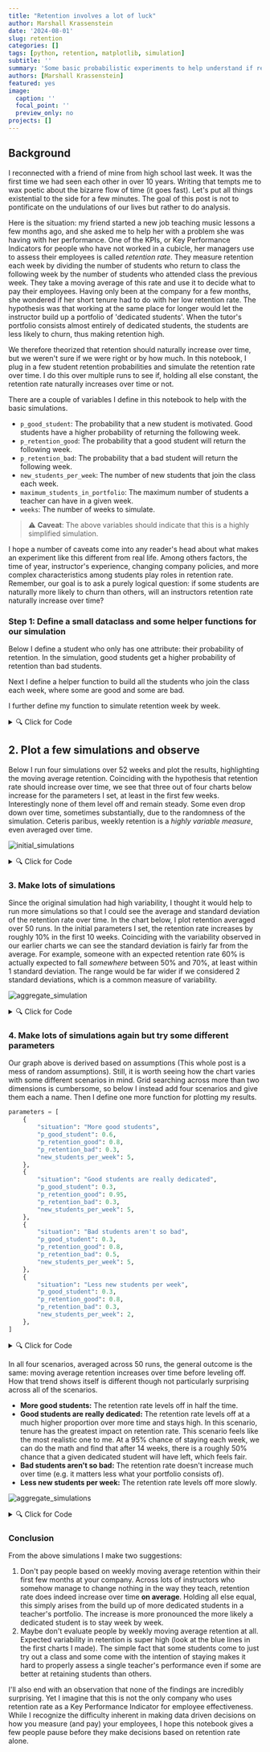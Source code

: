 ```yaml
---
title: "Retention involves a lot of luck"
author: Marshall Krassenstein
date: '2024-08-01'
slug: retention
categories: []
tags: [python, retention, matplotlib, simulation]
subtitle: ''
summary: 'Some basic probabilistic experiments to help understand if retention is a good way to evaluate employee performance.'
authors: [Marshall Krassenstein]
featured: yes
image:
  caption: ''
  focal_point: ''
  preview_only: no
projects: []
---
```


## Background

I reconnected with a friend of mine from high school last week. It was the first time we had seen each other in over 10 years. Writing that tempts me to wax poetic about the bizarre flow of time (it goes fast). Let's put all things existential to the side for a few minutes. The goal of this post is not to pontificate on the undulations of our lives but rather to do analysis.

Here is the situation: my friend started a new job teaching music lessons a few months ago, and she asked me to help her with a problem she was having with her performance. One of the KPIs, or Key Performance Indicators for people who have not worked in a cubicle, her managers use to assess their employees is called *retention rate*. They measure retention each week by dividing the number of students who return to class the following week by the number of students who attended class the previous week. They take a moving average of this rate and use it to decide what to pay their employees. Having only been at the company for a few months, she wondered if her short tenure had to do with her low retention rate. The hypothesis was that working at the same place for longer would let the instructor build up a portfolio of 'dedicated students'. When the tutor's portfolio consists almost entirely of dedicated students, the students are less likely to churn, thus making retention high.

We therefore theorized that retention should naturally increase over time, but we weren't sure if we were right or by how much. In this notebook, I plug in a few student retention probabilities and simulate the retention rate over time. I do this over multiple runs to see if, holding all else constant, the retention rate naturally increases over time or not.

There are a couple of variables I define in this notebook to help with the basic simulations.
- `p_good_student`: The probability that a new student is motivated. Good students have a higher probability of returning the following week.
- `p_retention_good`: The probability that a good student will return the following week.
- `p_retention_bad`: The probability that a bad student will return the following week.
- `new_students_per_week`: The number of new students that join the class each week.
- `maximum_students_in_portfolio`: The maximum number of students a teacher can have in a given week.
- `weeks`: The number of weeks to simulate.

> :warning: **Caveat**: The above variables should indicate that this is a highly simplified simulation.

I hope a number of caveats come into any reader's head about what makes an experiment like this different from real life. Among others factors, the time of year, instructor's experience, changing company policies, and more complex characteristics among students play roles in retention rate. Remember, our goal is to ask a purely logical question: if some students are naturally more likely to churn than others, will an instructors retention rate naturally increase over time?

### Step 1: Define a small dataclass and some helper functions for our simulation
Below I define a student who only has one attribute: their probability of retention. In the simulation, good students get a higher probability of retention than bad students.

Next I define a helper function to build all the students who join the class each week, where some are good and some are bad.

I further define my function to simulate retention week by week.

<details>

<summary>🔍 Click for Code</summary>

```python
from dataclasses import dataclass
from typing import List

import matplotlib.pyplot as plt
import numpy as np
import pandas as pd


@dataclass
class Student:
    """A student in the class.

    Returns
    -------
    Student
        A student in the class. The student has a probability of being retained.
    """

    p_retained: float

    def is_retained(self) -> float:
        """Returns whether the student is retained in a given week."""
        return np.random.rand() < self.p_retained


def create_new_students(
    p_good_student: float,
    p_retention_good: float,
    p_retention_bad: float,
    new_students_per_week: int,
) -> List[Student]:
    """
    Get the students for a week
    """
    return [
        Student(
            p_retained=(
                p_retention_good
                if np.random.rand() < p_good_student
                else p_retention_bad
            )
        )
        for _ in range(new_students_per_week)
    ]


def simulate_retention(
    n_weeks: int,
    p_good_student: float,
    p_retention_good: float,
    p_retention_bad: float,
    new_students_per_week: int,
    maximum_students: int,
) -> pd.DataFrame:
    """Simulate student retention over time.

    Parameters
    ----------
    n_weeks : int
        Number of weeks to simulate.
    p_good_student : float
        Probability of a new student being motivated.
    p_retention_good : float
        Probability of a motivated student being retained.
    p_retention_bad : float
        Probability of a not motivated student being retained.
    new_students_per_week : int
        Number of new students per week.

    Returns
    -------
    pd.DataFrame
        A dataframe with relevant outputs of the experiment.
    """

    data = pd.DataFrame(
        {
            "week": np.arange(n_weeks),
            "new_students": np.zeros(n_weeks),
            "students_start_of_week": np.zeros(n_weeks),
            "students_who_come_back_next_week": np.zeros(n_weeks),
            "n_lost": np.zeros(n_weeks),
            "retention_rate": np.zeros(n_weeks),
        }
    ).assign(new_students = lambda x: x.new_students.astype(int))
    # Initialize first week
    data.loc[0, "new_students"] = new_students_per_week

    start_week_student_list = []

    # Simulate retention
    for i in range(n_weeks):
        new_students = data.loc[i, "new_students"]
        start_week_student_list += create_new_students(
            p_good_student, p_retention_good, p_retention_bad, new_students
        )
        data.loc[i, "students_start_of_week"] = len(start_week_student_list)

        end_week_student_list = []
        for student in start_week_student_list:
            if student.is_retained():
                end_week_student_list.append(student)

        n_lost = len(start_week_student_list) - len(end_week_student_list)
        start_week_student_list = end_week_student_list.copy()

        data.loc[i, "students_who_come_back_next_week"] = len(end_week_student_list)
        data.loc[i + 1, "new_students"] = min(
            maximum_students - len(end_week_student_list), new_students_per_week
        )
        data.loc[i, "n_lost"] = n_lost

        # Calculate number of students at the end of the week

        # Calculate retention rate
        data.loc[i, "retention_rate"] = (
            data.loc[i, "students_who_come_back_next_week"]
            / data.loc[i, "students_start_of_week"]
        )
        data.loc[i, "moving_average_retention_rate"] = (
            data.loc[:i, "retention_rate"]
            .rolling(window=5, center=False)
            .mean()
            .iloc[-1]
        )

    return data
```

</details>

## 2. Plot a few simulations and observe

Below I run four simulations over 52 weeks and plot the results, highlighting the moving average retention. Coinciding with the hypothesis that retention rate should increase over time, we see that three out of four charts below increase for the parameters I set, at least in the first few weeks. Interestingly none of them level off and remain steady. Some even drop down over time, sometimes substantially, due to the randomness of the simulation. Ceteris paribus, weekly retention is a *highly variable measure*, even averaged over time.

![initial_simulations](images/four_simulations.png)

<details>

<summary>🔍 Click for Code</summary>

```python
from itertools import product

# Parameters
P_GOOD_STUDENT = 0.3  # probability of a good student
P_RETENTION_GOOD = 0.8  # probability of retention for good students
P_RETENTION_BAD = 0.3  # probability of retention for bad students
NEW_STUDENTS_PER_WEEK = 5  # number of new students per week
MAXIMUM_STUDENTS = 10  # maximum number of students a teacher can have in a given week
N_WEEKS = 52  # number of weeks to simulate


def plot_retention(ax, data):
    data = data.copy().iloc[1:]
    ax.plot(data["week"], data["retention_rate"], label="Retention rate", alpha=0.3)
    ax.plot(
        data["week"],
        data["moving_average_retention_rate"],
        label="Moving average retention rate",
        alpha=0.9,
    )
    ax.set_xlabel("Week")
    ax.set_ylabel("Retention rate")
    # Format y as percentage
    ax.yaxis.set_major_formatter(plt.FuncFormatter(lambda x, _: "{:.0%}".format(x)))
    ax.set_title("Retention rate over time")


fig, ax = plt.subplots(2, 2, figsize=(15, 10))

np.random.seed(42)
for i, j in product(range(2), range(2)):
    sim_data = simulate_retention(
        N_WEEKS,
        P_GOOD_STUDENT,
        P_RETENTION_GOOD,
        P_RETENTION_BAD,
        NEW_STUDENTS_PER_WEEK,
        MAXIMUM_STUDENTS,
    )
    plot_retention(ax[i, j], sim_data)
fig.legend(["Retention", "Moving Average Retention"], loc="lower right")
plt.savefig("images/four_simulations.png")
```    

</details>

### 3. Make lots of simulations
Since the original simulation had high variability, I thought it would help to run more simulations so that I could see the average and standard deviation of the retention rate over time. In the chart below, I plot retention averaged over 50 runs. In the initial parameters I set, the retention rate increases by roughly 10% in the first 10 weeks. Coinciding with the variability observed in our earlier charts we can see the standard deviation is fairly far from the average. For example, someone with an expected retention rate 60% is actually expected to fall *somewhere* between 50% and 70%, at least within 1 standard deviation. The range would be far wider if we considered 2 standard deviations, which is a common measure of variability.

![aggregate_simulation](images/aggregate_simulation.png)

<details>

<summary>🔍 Click for Code</summary>

```python

def simulate_multiple_runs(
    n_runs: int,
    n_weeks: int,
    p_good_student: float,
    p_retention_good: float,
    p_retention_bad: float,
    new_students_per_week: float,
    maximum_students: int,
):
    all_data = []
    for i in range(n_runs):
        data = simulate_retention(
            n_weeks,
            p_good_student,
            p_retention_good,
            p_retention_bad,
            new_students_per_week,
            maximum_students,
        )
        data["run"] = i
        all_data.append(data)

    all_data = (
        pd.concat(all_data)
        .groupby("week")
        .agg(
            {
                "retention_rate": ["mean", "std"],
                "moving_average_retention_rate": ["mean", "std"],
            }
        )
        .reset_index()
    )
    all_data.columns = list(map("_".join, all_data.columns.values))
    all_data = all_data.rename(columns={"week_": "week"})
    return all_data


## Plot the output
def plot_simulations(data):
    fig, ax = plt.subplots()
    data = data.copy().iloc[1:]
    upper_stdev = data["moving_average_retention_rate_mean"] + (
        data["moving_average_retention_rate_std"]
    )
    lower_stdev = data["moving_average_retention_rate_mean"] - (
        data["moving_average_retention_rate_std"]
    )
    ax.plot(
        data["week"],
        data["moving_average_retention_rate_mean"],
        label="Moving Average Retention rate",
        alpha=0.9,
    )
    ax.plot(
        data["week"],
        lower_stdev,
        label="1 Standard Deviation",
        alpha=0.5,
        color="orange",
    )
    ax.plot(data["week"], upper_stdev, label="", alpha=0.5, color="orange")
    ax.set_xlabel("Week")
    ax.set_ylabel("Retention rate")
    # Format y as percentage
    ax.yaxis.set_major_formatter(plt.FuncFormatter(lambda x, _: "{:.0%}".format(x)))
    ax.set_title(("Retention rate over time"))
    ax.legend()
    plt.savefig("images/aggregate_simulation.png")
    plt.show()


# Parameters
P_GOOD_STUDENT = 0.3  # probability of a good student
P_RETENTION_GOOD = 0.8  # probability of retention for good students
P_RETENTION_BAD = 0.3  # probability of retention for bad students
NEW_STUDENTS_PER_WEEK = 5  # number of new students per week
MAXIMUM_STUDENTS = 10  # maximum number of students a teacher can have in a given week
N_WEEKS = 50  # number of weeks to simulateRun Data

np.random.seed(42)
all_sim_data = simulate_multiple_runs(
    50,
    N_WEEKS,
    P_GOOD_STUDENT,
    P_RETENTION_GOOD,
    P_RETENTION_BAD,
    NEW_STUDENTS_PER_WEEK,
    MAXIMUM_STUDENTS,
)
all_sim_data

plot_simulations(all_sim_data)
```

</details>

### 4. Make lots of simulations again but try some different parameters

Our graph above is derived based on assumptions (This whole post is a mess of random assumptions). Still, it is worth seeing how the chart varies with some different scenarios in mind. Grid searching across more than two dimensions is cumbersome, so below I instead add four scenarios and give them each a name. Then I define one more function for plotting my results.

```python
parameters = [
    {
        "situation": "More good students",
        "p_good_student": 0.6,
        "p_retention_good": 0.8,
        "p_retention_bad": 0.3,
        "new_students_per_week": 5,
    },
    {
        "situation": "Good students are really dedicated",
        "p_good_student": 0.3,
        "p_retention_good": 0.95,
        "p_retention_bad": 0.3,
        "new_students_per_week": 5,
    },
    {
        "situation": "Bad students aren't so bad",
        "p_good_student": 0.3,
        "p_retention_good": 0.8,
        "p_retention_bad": 0.5,
        "new_students_per_week": 5,
    },
    {
        "situation": "Less new students per week",
        "p_good_student": 0.3,
        "p_retention_good": 0.8,
        "p_retention_bad": 0.3,
        "new_students_per_week": 2,
    },
]

```

<details>

<summary>🔍 Click for Code</summary>

```python
def plot_averaged_simulation(data: pd.DataFrame, ax: plt.Axes, label: str):
    data = data.copy().iloc[1:]
    upper_stdev = data["moving_average_retention_rate_mean"] + (
        data["moving_average_retention_rate_std"]
    )
    lower_stdev = data["moving_average_retention_rate_mean"] - (
        data["moving_average_retention_rate_std"]
    )
    ax.plot(
        data["week"],
        data["moving_average_retention_rate_mean"],
        label="Moving Average Retention rate",
        alpha=0.9,
    )
    ax.plot(
        data["week"],
        lower_stdev,
        label="1 Standard Deviation",
        alpha=0.5,
        color="orange",
    )
    ax.plot(data["week"], upper_stdev, label="", alpha=0.5, color="orange")
    ax.set_xlabel("")
    ax.set_ylabel("Retention rate")
    ax.set_ylim(0.25, 1)
    # Format y as percentage
    ax.yaxis.set_major_formatter(plt.FuncFormatter(lambda x, _: "{:.0%}".format(x)))
    ax.set_title(label)
```

</details>

In all four scenarios, averaged across 50 runs, the general outcome is the same: moving average retention increases over time before leveling off. How that trend shows itself is different though not particularly surprising across all of the scenarios.

- **More good students:** The retention rate levels off in half the time.
- **Good students are really dedicated:** The retention rate levels off at a much higher proportion over more time and stays high. In this scenario, tenure has the greatest impact on retention rate. This scenario feels like the most realistic one to me. At a 95% chance of staying each week, we can do the math and find that after 14 weeks, there is a roughly 50% chance that a given dedicated student will have left, which feels fair.
- **Bad students aren't so bad:** The retention rate doesn't increase much over time (e.g. it matters less what your portfolio consists of).
- **Less new students per week:** The retention rate levels off more slowly.

![aggregate_simulations](images/four_aggregate_simulations.png)

<details>

<summary>🔍 Click for Code</summary>

```python
np.random.seed(42)
MAXIMUM_STUDENTS = 10  # maximum number of students a teacher can have in a given week
N_WEEKS = 50  # number of weeks to simulate
N_RUNS = 50  # number of runs to simulate

fig, ax = plt.subplots(2, 2, figsize=(15, 10))

for i, j in product(range(2), range(2)):
    simulation_number = i * 2 + j
    simulation_parameters = parameters[simulation_number].copy()
    scenario = simulation_parameters.pop("situation")
    sim_data = simulate_multiple_runs(
        n_runs=N_RUNS,
        n_weeks=N_WEEKS,
        maximum_students=MAXIMUM_STUDENTS,
        **simulation_parameters
    )
    plot_averaged_simulation(sim_data, ax[i, j], label=scenario)
fig.legend(["Retention", "Moving Average Retention"], loc="lower right")
plt.savefig("images/four_aggregate_simulations.png")
```
</details>

### Conclusion

From the above simulations I make two suggestions:

1. Don't pay people based on weekly moving average retention within their first few months at your company. Across lots of instructors who somehow manage to change nothing in the way they teach, retention rate does indeed increase over time **on average**. Holding all else equal, this simply arises from the build up of more dedicated students in a teacher's portfolio. The increase is more pronounced the more likely a dedicated student is to stay week by week.
2. Maybe don't evaluate people by weekly moving average retention at all. Expected variability in retention is super high (look at the blue lines in the first charts I made). The simple fact that some students come to just try out a class and some come with the intention of staying makes it hard to properly assess a single teacher's performance even if some are better at retaining students than others.

I'll also end with an observation that none of the findings are incredibly surprising. Yet I imagine that this is not the only company who uses retention rate as a Key Performance Indicator for employee effectiveness. While I recognize the difficulty inherent in making data driven decisions on how you measure (and pay) your employees, I hope this notebook gives a few people pause before they make decisions based on retention rate alone.
